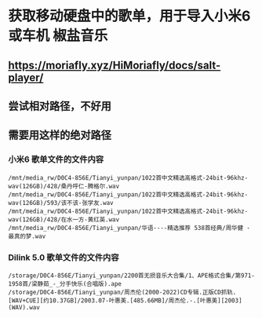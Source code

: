 # 获取移动硬盘中的歌单，用于导入小米6或车机 椒盐音乐

## <https://moriafly.xyz/HiMoriafly/docs/salt-player/>

## 尝试相对路径，不好用

## 需要用这样的绝对路径

### 小米6 歌单文件的文件内容

```text
/mnt/media_rw/D0C4-856E/Tianyi_yunpan/1022首中文精选高格式-24bit-96khz-wav(126GB)/428/桑丹呼仁-腾格尔.wav
/mnt/media_rw/D0C4-856E/Tianyi_yunpan/1022首中文精选高格式-24bit-96khz-wav(126GB)/593/该不该-张学友.wav
/mnt/media_rw/D0C4-856E/Tianyi_yunpan/1022首中文精选高格式-24bit-96khz-wav(126GB)/428/在水一方-黄红英.wav
/mnt/media_rw/D0C4-856E/Tianyi_yunpan/华语----精选推荐 538首经典/周华健 - 最真的梦.wav
```

### Dilink 5.0 歌单文件的文件内容

```text
/storage/D0C4-856E/Tianyi_yunpan/2200首无损音乐大合集/1、APE格式合集/第971-1958首/梁静茹_-_分手快乐(合唱版).ape
/storage/D0C4-856E/Tianyi_yunpan/周杰伦(2000-2022)CD专辑.正版CD抓轨.[WAV+CUE][约10.37GB]/2003.07-叶惠美.[485.66MB]/周杰伦.-.[叶惠美][2003](WAV).wav
```
